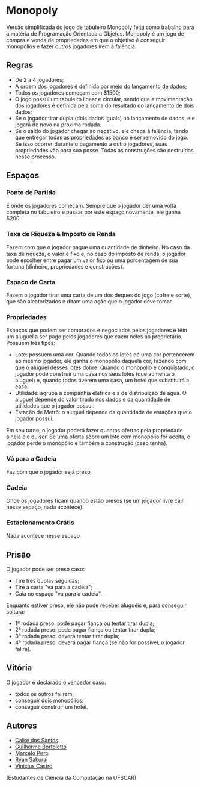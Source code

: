 # Monopoly
Versão simplificada do jogo de tabuleiro Monopoly feita como trabalho para a matéria de Programação Orientada a Objetos. Monopoly é um jogo de compra e venda de propriedades em que o objetivo é conseguir monopólios e fazer outros jogadores irem à falência.

## Regras
- De 2 a 4 jogadores;
- A ordem dos jogadores é definida por meio do lançamento de dados;
- Todos os jogadores começam com $1500;
- O jogo possui um tabuleiro linear e circular, sendo que a movimentação dos jogadores é definida pela soma do resultado do lançamento de dois dados;
- Se o jogador tirar dupla (dois dados iguais) no lançamento de dados, ele jogará de novo na próxima rodada.
- Se o saldo do jogador chegar ao negativo, ele chega à falência, tendo que entregar todas as propriedades as banco e ser removido do jogo. Se isso ocorrer durante o pagamento a outro jogadores, suas propriedades vão para sua posse. Todas as construções são destruídas nesse processo.

## Espaços
### Ponto de Partida
É onde os jogadores começam. Sempre que o jogador der uma volta completa no tabuleiro e passar por este espaço novamente, ele ganha $200.

### Taxa de Riqueza & Imposto de Renda
Fazem com que o jogador pague uma quantidade de dinheiro. No caso da taxa de riqueza, o valor é fixo e, no caso do imposto de renda, o jogador pode escolher entre pagar um valor fixo ou uma porcentagem de sua fortuna (dinheiro, propriedades e construções).

### Espaço de Carta
Fazem o jogador tirar uma carta de um dos deques do jogo (cofre e sorte), que são aleatorizados e ditam uma ação que o jogador deve tomar.

### Propriedades
Espaços que podem ser comprados e negociados pelos jogadores e têm um aluguel a ser pago pelos jogadores que caem neles ao proprietário. Possuem três tipos:
- Lote: possuem uma cor. Quando todos os lotes de uma cor pertencerem ao mesmo jogador, ele ganha o monopólio daquela cor, fazendo com que o aluguel desses lotes dobre. Quando o monopólio é conquistado, o jogador pode construir uma casa nos seus lotes (que aumenta o aluguel) e, quando todos tiverem uma casa, um hotel que substituirá a casa.
- Utilidade: agrupa a companhia elétrica e a de distribuição de água. O aluguel depende do valor tirado nos dados e da quantidade de utilidades que o jogador possui.
- Estação de Metrô: o aluguel depende da quantidade de estações que o jogador possui.

Em seu turno, o jogador poderá fazer quantas ofertas pela propriedade alheia ele quiser. Se uma oferta sobre um lote com monopólio for aceita, o jogador perde o monopólio e também a construção (caso tenha).

### Vá para a Cadeia
Faz com que o jogador sejá preso.

### Cadeia
Onde os jogadores ficam quando estão presos (se um jogador livre cair nesse espaço, nada acontece).

### Estacionamento Grátis
Nada acontece nesse espaço

## Prisão
O jogador pode ser preso caso:
- Tire três duplas seguidas;
- Tire a carta "vá para a cadeia";
- Caia no espaço "vá para a cadeia".

Enquanto estiver preso, ele não pode receber aluguéis e, para conseguir soltura:
- 1ª rodada preso: pode pagar fiança ou tentar tirar dupla;
- 2ª rodada preso: pode pagar fiança ou tentar tirar dupla;
- 3ª rodada preso: deverá tentar tirar dupla;
- 4ª rodada preso: deverá pagar fiança (se não for possível, o jogador falirá).

## Vitória
O jogador é declarado o vencedor caso:
- todos os outros falirem;
- conseguir dois monopólios;
- conseguir construir um hotel.

## Autores
- [Caike dos Santos](https://github.com/CaikeSantos)
- [Guilherme Bortoletto](https://github.com/guilherme-bortoletto)
- [Marcelo Pirro](https://github.com/marcelopirro)
- [Ryan Sakurai](https://github.com/ryansakurai)
- [Vinicius Castro](https://github.com/vinciuscastro)

(Estudantes de Ciência da Computação na UFSCAR)
